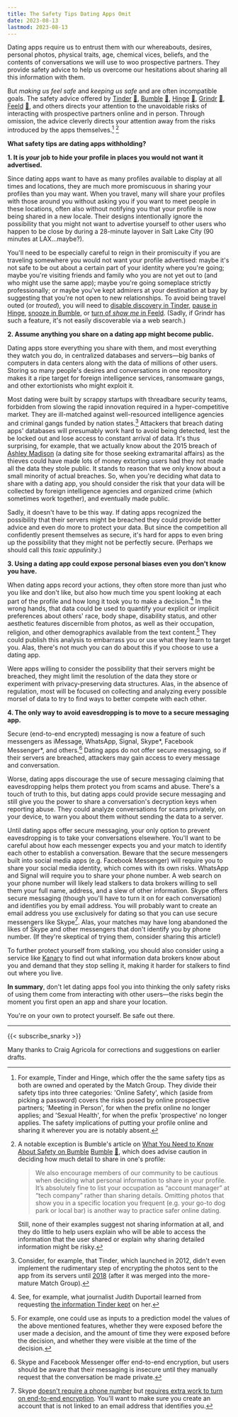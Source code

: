 ```yaml
---
title: The Safety Tips Dating Apps Omit
date: 2023-08-13
lastmod: 2023-08-13
---
```


Dating apps require us to entrust them with our whereabouts, desires, personal photos, physical traits, age, chemical vices, beliefs, and the contents of conversations we will use to woo prospective partners. They provide safety advice to help us overcome our hesitations about sharing all this information with them.

But *making us feel safe* and *keeping us safe* and are often incompatible goals. The safety advice offered by [Tinder](https://policies.tinder.com/safety/intl/en/) [📄](dating-tips-archived-2023-08-10/tinder.jpeg), [Bumble](https://bumble.com/en-us/the-buzz/safety) [📄](dating-tips-archived-2023-08-10/bumble.jpeg), [Hinge](https://hingeapp.zendesk.com/hc/en-us/articles/360007194774-Safe-Dating-Advice) [📄](dating-tips-archived-2023-08-10/hinge.jpeg), [Grindr](https://help.grindr.com/hc/en-us/articles/1500009290262-Safety-tips) [📄](dating-tips-archived-2023-08-10/grindr.jpeg), [Feeld](https://support.feeld.co/hc/en-gb/articles/9406785773084-What-do-I-do-if-someone-asks-me-to-continue-the-conversation-in-a-different-app-) [📄](dating-tips-archived-2023-08-10/feeld.jpeg), and others directs your attention to the unavoidable risks of interacting with prospective partners online and in person. Through omission, the advice cleverly directs your attention away from the risks introduced by the apps themselves.[^tinder-hinge-safety-tips] [^safety-tips-bumble]

**What safety tips are dating apps withholding?**

**1. It is *your* job to hide your profile in places you would not want it advertised.**

Since dating apps want to have as many profiles available to display at all times and locations, they are much more promiscuous in sharing your profiles than you may want. When you travel, many will share your profiles with those around you without asking you if you want to meet people in these locations, often also without notifying you that your profile is now being shared in a new locale. Their designs intentionally ignore the possibility that you might not want to advertise yourself to other users who happen to be close by during a 28-minute layover in Salt Lake City (90 minutes at LAX…maybe?).

You'll need to be especially careful to reign in their promiscuity if you are traveling somewhere you would not want your profile advertised: maybe it's not safe to be out about a certain part of your identity where you're going; maybe you're visiting friends and family who you are not yet out to (and who might use the same app); maybe you're going someplace strictly professionally; or maybe you've kept admirers at your destination at bay by suggesting that you're not open to new relationships. To avoid being travel outed (or *trouted*), you will need to [disable discovery in Tinder](https://www.help.tinder.com/hc/en-us/articles/6956972185229-Delete-Your-Tinder-Account), [pause in Hinge](https://hingeapp.zendesk.com/hc/en-us/articles/360012595653-Can-I-temporarily-pause-my-Hinge-account-), [snooze in Bumble](https://bumble.com/en-us/the-buzz/bumble-snooze-mode), or [turn of *show me* in Feeld](https://support.feeld.co/hc/en-gb/articles/9406794134172-How-do-I-hide-my-profile-from-other-Feeld-members-). (Sadly, if Grindr has such a feature, it's not easily discoverable via a web search.)

**2. Assume anything you share on a dating app might become public.**

Dating apps store everything you share with them, and most everything they watch you do, in centralized databases and servers—big banks of computers in data centers along with the data of millions of other users. Storing so many people's desires and conversations in one repository makes it a ripe target for foreign intelligence services, ransomware gangs, and other extortionists who might exploit it.

Most dating were built by scrappy startups with threadbare security teams, forbidden from slowing the rapid innovation required in a hyper-competitive market. They are ill-matched against well-resourced intelligence agencies and criminal gangs funded by nation states.[^security-priorities-at-tinder] Attackers that breach dating apps' databases will presumably work hard to avoid being detected, lest the be locked out and lose access to constant arrival of data. It's thus surprising, for example, that we actually know about the 2015 breach of [Ashley Madison](https://en.wikipedia.org/wiki/Ashley_Madison_data_breach) (a dating site for those seeking extramarital affairs) as the thieves could have made lots of money extorting users had they not made all the data they stole public.  It stands to reason that we only know about a small minority of actual breaches. So, when you're deciding what data to share with a dating app, you should consider the risk that your data will be collected by foreign intelligence agencies and organized crime (which sometimes work together), and eventually made public.

Sadly, it doesn't have to be this way. If dating apps recognized the possibility that their servers might be breached they could provide better advice and even do more to protect your data. But since the competition all confidently present themselves as secure, it's hard for apps to even bring up the possibility that they might not be perfectly secure. (Perhaps we should call this *toxic appulinity*.)

**3. Using a dating app could expose personal biases even you don't know you have.**

When dating apps record your actions, they often store more than just who you like and don't like, but also how much time you spent looking at each part of the profile and how long it took you to make a decision.[^dating-app-records] In the wrong hands, that data could be used to quantify your explicit or implicit preferences about others' race, body shape, disability status, and other aesthetic features discernible from photos, as well as their occupation, religion, and other demographics available from the text content.[^implicit-association-test] They could publish this analysis to embarrass you or use what they learn to target you. Alas, there's not much you can do about this if you choose to use a dating app.

Were apps willing to consider the possibility that their servers might be breached, they might limit the resolution of the data they store or experiment with privacy-preserving data structures. Alas, in the absence of regulation, most will be focused on collecting and analyzing every possible morsel of data to try to find ways to better compete with each other.

**4. The only way to avoid eavesdropping is to move to a secure messaging app.**

Secure (end-to-end encrypted) messaging is now a feature of such messengers as iMessage, WhatsApp, Signal, Skype*, Facebook Messenger*, and others.[^e2e-optional] Dating apps do not offer secure messaging, so if their servers are breached, attackers may gain access to every message and conversation.

Worse, dating apps discourage the use of secure messaging claiming that eavesdropping helps them protect you from scams and abuse. There's a touch of truth to this, but dating apps could provide secure messaging and still give you the power to share a conversation's decryption keys when reporting abuse. They could analyze conversations for scams privately, on your device, to warn you about them without sending the data to a server.

Until dating apps offer secure messaging, your only option to prevent eavesdropping is to take your conversations elsewhere. You'll want to be careful about how each messenger expects you and your match to identify each other to establish a conversation. Beware that the secure messengers built into social media apps (e.g. Facebook Messenger) will require you to share your social media identity, which comes with its own risks. WhatsApp and Signal will require you to share your phone number. A web search on your phone number will likely lead stalkers to data brokers willing to sell them your full name, address, and a slew of other information. Skype offers secure messaging (though you'll have to turn it on for each conversation) and identifies you by email address. You will probably want to create an email address you use exclusively for dating so that you can use secure messengers like Skype[^skype]. Alas, your matches may have long abandoned the likes of Skype and other messengers that don't identify you by phone number. (If they're skeptical of trying them, consider sharing this article!)

To further protect yourself from stalking, you should also consider using a service like [Kanary](https://www.kanary.com/) to find out what information data brokers know about you and demand that they stop selling it, making it harder for stalkers to find out where you live.

**In summary**, don't let dating apps fool you into thinking the only safety risks of using them come from interacting with other users—the risks begin the moment you first open an app and share your location.

You're on your own to protect yourself. Be safe out there.

---

{{< subscribe_snarky >}}

Many thanks to Craig Agricola for corrections and suggestions on earlier drafts.


[^tinder-hinge-safety-tips]: For example, Tinder and Hinge, which offer the the same safety tips as both are owned and operated by the Match Group.
    They divide their safety tips into three categories: 'Online Safety', which (aside from picking a password) covers the risks posed by online prospective partners; 'Meeting in Person', for when the prefix online no longer applies; and 'Sexual Health', for when the prefix 'prospective' no longer applies. The safety implications of putting your profile online and sharing it wherever you are is notably absent.

[^safety-tips-bumble]: A notable exception is Bumble's article on [What You Need to Know About Safety on Bumble](https://bumble.com/en-us/the-buzz/safety) [Bumble](https://bumble.com/en-us/the-buzz/safety) [📄](dating-tips-archived-2023-08-10/bumble.jpeg), which does advise caution in deciding how much detail to share in one's profile:
    > We also encourage members of our community to be cautious when deciding what personal information to share in your profile. It’s absolutely fine to list your occupation as “account manager” at “tech company” rather than sharing details. Omitting photos that show you in a specific location you frequent (e.g. your go-to dog park or local bar) is another way to practice safer online dating.
    
    Still, none of their examples suggest not sharing information at all, and they do little to help users explain who will be able to access the information that the user shared or explain why sharing detailed information might be risky.

[^security-priorities-at-tinder]: Consider, for example, that Tinder, which launched in 2012, didn't even implement the rudimentary step of encrypting the photos sent to the app from its servers until [2018](https://www.theverge.com/2018/6/29/17519234/tinder-encrypted-profile-photos-senator-ron-wyden) (after it was merged into the more-mature Match Group).

[^dating-app-records]: See, for example, what journalist Judith Duportail learned from requesting [the information Tinder kept](https://www.theguardian.com/technology/2017/sep/26/tinder-personal-data-dating-app-messages-hacked-sold) on her.

[^implicit-association-test]: For example, one could use as inputs to a prediction model the values of the above mentioned features, whether they were exposed before the user made a decision, and the amount of time they were exposed before the decision, and whether they were visible at the time of the decision.

[^e2e-optional]: Skype and Facebook Messenger offer end-to-end encryption, but users should be aware that their messaging is insecure until they manually request that the conversation be made private.

[^skype]: Skype [doesn't require a phone number](https://support.skype.com/en/faq/FA34942/how-are-my-contact-details-used-in-skype) but [requires extra work to turn on end-to-end encryption](https://support.skype.com/en/faq/FA34824/what-are-skype-private-conversations). You'll want to make sure you create an account that is not linked to an email address that identifies you.
